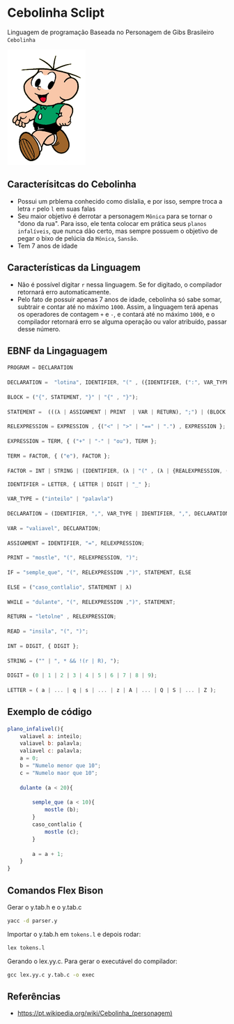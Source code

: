 # Cebolinha Sclipt

Linguagem de programação Baseada no Personagem de Gibs Brasileiro `Cebolinha`

![cebolinha](img/cebolinha.png)

## Caracterísitcas do Cebolinha

- Possui um prblema conhecido como dislalia, e por isso, sempre troca a letra `r` pelo `l` em suas falas
- Seu maior objetivo é derrotar a personagem `Mônica` para se tornar o "dono da rua". Para isso, ele tenta colocar em prática seus `planos infalíveis`, que nunca dão certo, mas sempre possuem o objetivo de pegar o bixo de pelúcia da `Mônica`, `Sansão`.
- Tem 7 anos de idade

## Características da Linguagem

- Não é possível digitar `r` nessa linguagem. Se for digitado, o compilador retornará erro automaticamente.
- Pelo fato de possuir apenas 7 anos de idade, cebolinha só sabe somar, subtrair e contar até no máximo `1000`. Assim, a linguagem terá apenas os operadores de contagem `+` e `-`, e contará até no máximo `1000`, e o compilador retornará erro se alguma operação ou valor atribuído, passar desse número.

## EBNF da Lingaguagem

```javaScript
PROGRAM = DECLARATION

DECLARATION =  "lotina", IDENTIFIER, "(" , ({IDENTIFIER, (":", VAR_TYPE, (","| λ) | ",")}, λ), ")", (λ | "->", VAR_TYPE), BLOCK;

BLOCK = ("{", STATEMENT, "}" | "{" , "}");

STATEMENT =  (((λ | ASSIGNMENT | PRINT  | VAR | RETURN), ";") | (BLOCK | IF | WHILE));

RELEXPRESSION = EXPRESSION , {("<" | ">" | "==" | ".") , EXPRESSION };

EXPRESSION = TERM, { ("+" | "-" | "ou"), TERM };

TERM = FACTOR, { ("e"), FACTOR };

FACTOR = INT | STRING | (IDENTIFIER, (λ | "(" , (λ | {REALEXPRESSION, ("," | λ)}) , ")")) | (("+" | "-" | "!"), FACTOR) | ("(", RELEXPRESSION, ")") | READ;
```

```javaScript
IDENTIFIER = LETTER, { LETTER | DIGIT | "_" };

VAR_TYPE = ("inteilo" | "palavla")

DECLARATION = (IDENTIFIER, ",", VAR_TYPE | IDENTIFIER, ",", DECLARATION)

VAR = "valiavel", DECLARATION;

ASSIGNMENT = IDENTIFIER, "=", RELEXPRESSION;

PRINT = "mostle", "(", RELEXPRESSION, ")";

IF = "semple_que", "(", RELEXPRESSION ,")", STATEMENT, ELSE

ELSE = ("caso_contlalio", STATEMENT | λ)

WHILE = "dulante", "(", RELEXPRESSION ,")", STATEMENT;

RETURN = "letolne" , RELEXPRESSION;

READ = "insila", "(", ")";

INT = DIGIT, { DIGIT };

STRING = ("" | ", * && !(r | R), ");

DIGIT = (0 | 1 | 2 | 3 | 4 | 5 | 6 | 7 | 8 | 9);

LETTER = ( a | ... | q | s | ... | z | A | ... | Q | S | ... | Z );
```

## Exemplo de código

```javaScript
plano_infalivel(){
    valiavel a: inteilo;
    valiavel b: palavla;
    valiavel c: palavla;
    a = 0;
    b = "Numelo menor que 10";
    c = "Numelo maor que 10";

    dulante (a < 20){

        semple_que (a < 10){
            mostle (b);
        }
        caso_contlalio {
            mostle (c);
        }

        a = a + 1;
    }
}
```

## Comandos Flex Bison

Gerar o y.tab.h e o y.tab.c

```cmd
yacc -d parser.y
```

Importar o y.tab.h em `tokens.l` e depois rodar:

```cmd
lex tokens.l
```

Gerando o lex.yy.c. Para gerar o executável do compilador:

```cmd
gcc lex.yy.c y.tab.c -o exec
```

## Referências

- https://pt.wikipedia.org/wiki/Cebolinha_(personagem)
